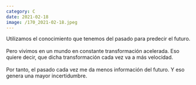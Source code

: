 ```yaml
--- 
category: C 
date: 2021-02-18 
image: /170_2021-02-18.jpeg 
--- 
```


Utilizamos el conocimiento que tenemos del pasado para predecir el futuro.<br><br>Pero vivimos en un mundo en constante transformación acelerada. Eso quiere decir, que dicha transformación cada vez va a más velocidad.<br><br>Por tanto, el pasado cada vez me da menos información del futuro. Y eso genera una mayor incertidumbre.